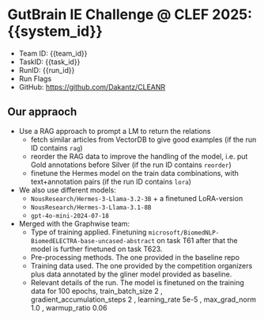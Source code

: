 # GutBrain IE Challenge @ CLEF 2025: {{system_id}}

* Team ID: {{team_id}}
* TaskID: {{task_id}}
* RunID: {{run_id}}
* Run Flags
* GitHub: https://github.com/Dakantz/CLEANR
## Our appraoch
* Use a RAG approach to prompt a LM to return the relations
  - fetch similar articles from VectorDB to give good examples (if the run ID contains `rag`)
  - reorder the RAG data to improve the handling of the model, i.e. put Gold annotations before Silver (if the run ID contains `reorder`)
  - finetune the Hermes model on the train data combinations, with text+annotation pairs (if the run ID contains `lora`)
* We also use different models:
  - `NousResearch/Hermes-3-Llama-3.2-3B` + a finetuned LoRA-version
  - `NousResearch/Hermes-3-Llama-3.1-8B`
  - `gpt-4o-mini-2024-07-18`
* Merged with the Graphwise team:
  - Type of training applied. Finetuning `microsoft/BiomedNLP-BiomedELECTRA-base-uncased-abstract` on task T61 after that the model is further finetuned on task T623.
  - Pre-processing methods. The one provided in the baseline repo
  - Training data used. The one provided by the competition organizers plus data annotated by the gliner model provided as baseline.
  - Relevant details of the run. The model is finetuned on the training data for 100 epochs, train_batch_size 2 , gradient_accumulation_steps 2 , learning_rate 5e-5 , max_grad_norm 1.0 , warmup_ratio 0.06 